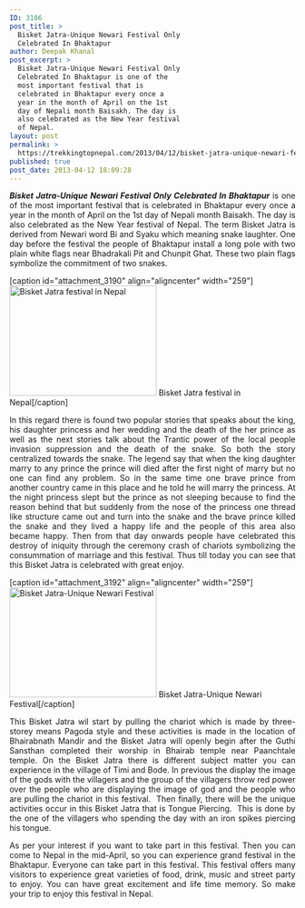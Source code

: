 ```yaml
---
ID: 3186
post_title: >
  Bisket Jatra-Unique Newari Festival Only
  Celebrated In Bhaktapur
author: Deepak Khanal
post_excerpt: >
  Bisket Jatra-Unique Newari Festival Only
  Celebrated In Bhaktapur is one of the
  most important festival that is
  celebrated in Bhaktapur every once a
  year in the month of April on the 1st
  day of Nepali month Baisakh. The day is
  also celebrated as the New Year festival
  of Nepal.
layout: post
permalink: >
  https://trekkingtopnepal.com/2013/04/12/bisket-jatra-unique-newari-festival-only-celebrated-in-bhaktapur/
published: true
post_date: 2013-04-12 18:09:28
---
```

<p style="text-align: justify;"><em><strong>Bisket Jatra-Unique Newari Festival Only Celebrated In Bhaktapur</strong></em> is one of the most important festival that is celebrated in Bhaktapur every once a year in the month of April on the 1st day of Nepali month Baisakh. The day is also celebrated as the New Year festival of Nepal. The term Bisket Jatra is derived from Newari word Bi and Syaku which meaning snake laughter. One day before the festival the people of Bhaktapur install a long pole with two plain white flags near Bhadrakali Pit and Chunpit Ghat. These two plain flags symbolize the commitment of two snakes.</p>


[caption id="attachment_3190" align="aligncenter" width="259"]<a href="http://oshoadventure.com/wp-content/uploads/2013/04/images-1.jpg"><img class="size-full wp-image-3190" alt="Bisket Jatra festival in Nepal" src="http://oshoadventure.com/wp-content/uploads/2013/04/images-1.jpg" width="259" height="194" /></a> Bisket Jatra festival in Nepal[/caption]
<p style="text-align: justify;">In this regard there is found two popular stories that speaks about the king, his daughter princess and her wedding and the death of the her prince as well as the next stories talk about the Trantic power of the local people invasion suppression and the death of the snake. So both the story centralized towards the snake. The legend say that when the king daughter marry to any prince the prince will died after the first night of marry but no one can find any problem. So in the same time one brave prince from another country came in this place and he told he will marry the princess. At the night princess slept but the prince as not sleeping because to find the reason behind that but suddenly from the nose of the princess one thread like structure came out and turn into the snake and the brave prince killed the snake and they lived a happy life and the people of this area also became happy. Then from that day onwards people have celebrated this destroy of iniquity through the ceremony crash of chariots symbolizing the consummation of marriage and this festival. Thus till today you can see that this Bisket Jatra is celebrated with great enjoy.</p>


[caption id="attachment_3192" align="aligncenter" width="259"]<a href="http://oshoadventure.com/wp-content/uploads/2013/04/images1.jpg"><img class="size-full wp-image-3192" alt="Bisket Jatra-Unique Newari Festival" src="http://oshoadventure.com/wp-content/uploads/2013/04/images1.jpg" width="259" height="194" /></a> Bisket Jatra-Unique Newari Festival[/caption]
<p style="text-align: justify;">This Bisket Jatra wil start by pulling the chariot which is made by three- storey means Pagoda style and these activities is made in the location of Bhairabnath Mandir and the Bisket Jatra will openly begin after the Guthi Sansthan completed their worship in Bhairab temple near Paanchtale temple. On the Bisket Jatra there is different subject matter you can experience in the village of Timi and Bode. In previous the display the image of the gods with the villagers and the group of the villagers throw red power over the people who are displaying the image of god and the people who are pulling the chariot in this festival.  Then finally, there will be the unique activities occur in this Bisket Jatra that is Tongue Piercing.  This is done by the one of the villagers who spending the day with an iron spikes piercing his tongue.</p>
<p style="text-align: justify;">As per your interest if you want to take part in this festival. Then you can come to Nepal in the mid-April, so you can experience grand festival in the Bhaktapur. Everyone can take part in this festival. This festival offers many visitors to experience great varieties of food, drink, music and street party to enjoy. You can have great excitement and life time memory. So make your trip to enjoy this festival in Nepal.</p>
